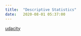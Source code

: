 ```yaml
---
title:  "Descriptive Statistics"
date:   2020-08-01 05:37:00
---
```


[udacity](https://www.udacity.com/course/intro-to-descriptive-statistics--ud827)
